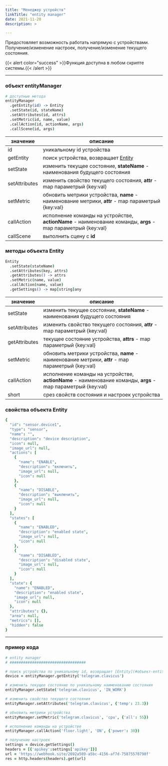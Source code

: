 ```yaml
---
title: "Менеджер устройств"
linkTitle: "entity manager"
date: 2021-11-20 
description: >

---
```


Предостовляет возможность работать напрямую с устройствами. Получение/изменение настроек, получение/изменение текущего
состояния.

{{< alert color="success" >}}Функция доступна в любом скрипте системы.{{< /alert >}}

----------------

### объект entityManager

```coffeescript
# доступные метода
entityManager
  .getEntity(id) -> Entity
  .setState(id, stateName)
  .setAttributes(id, attrs)
  .setMetric(id, name, value)
  .callAction(id, actionName, args)
  .callScene(id, args)
```

|  значение  | описание  |
|-------------|---------|
| id | уникальному id устройства |
| getEntity | поиск устройства, возвращает [Entity](#методы-объекта-entity) |
| setState | изменить текущее состояние, **stateName** - наименования будущего состояния|
| setAttributes | изменить свойство текущего состояния, **attr** - map параметрый {key:val} |
| setMetric | обновить метрики устройства, **name** - наименование метрики, **attr** - map параметрый {key:val}|
| callAction | иcполнение команды на устройстве, **actionName** - наименование команды, **args** - map параметрый {key:val}|
| callScene | выполнить сцену с **id** |

### методы объекта Entity

```coffeescript
Entity
  .setState(stateName)
  .setAttributes(key, attrs)
  .getAttributes() -> attrs
  .setMetric(name, value)
  .callAction(name, value)
  .getSettings() -> map[string]any
```

|  значение  | описание  |
|-------------|---------|
| setState | изменить текущее состояние, **stateName** - наименования будущего состояния|
| setAttributes | изменить свойство текущего состояния, **attr** - map параметрый {key:val} |
| getAttributes | текущее состояние устройства, **attrs** - map параметрый {key:val} |
| setMetric | обновить метрики устройства, **name** - наименование метрики, **attr** - map параметрый {key:val}|
| callAction | иcполнение команды на устройстве, **actionName** - наименование команды, **args** - map параметрый {key:val}|
| short | срез свойств состояния и настроек устройства |

### свойства объекта Entity
```coffeescript
{
  "id": "sensor.device1",
  "type": "sensor",
  "name": "",
  "description": "device description",
  "icon": null,
  "image_url": null,
  "actions": [
    {
      "name": "ENABLE",
      "description": "включить",
      "image_url": null,
      "icon": null
    },
    {
      "name": "DISABLE",
      "description": "выключить",
      "image_url": null,
      "icon": null
    }
  ],
  "states": [
    {
      "name": "ENABLED",
      "description": "enabled state",
      "image_url": null,
      "icon": null
    },
    {
      "name": "DISABLED",
      "description": "disabled state",
      "image_url": null,
      "icon": null
    }
  ],
  "state": {
    "name": "ENABLED",
    "description": "enabled state",
    "image_url": null,
    "icon": null
  },
  "attributes": {},
  "area": null,
  "metrics": [],
  "hidden": false
}
```

----------------

### пример кода

```coffeescript
# entity manager
# ##################################

# поиск устройства по уникальному id, возвращает [Entity](#объект-entity)
device = entityManager.getEntity('telegram.clavicus')

# изменить текущее состояние по уникальному наименованию состояния
entityManager.setState('telegram.clavicus', 'IN_WORK')

# изменить свойство текущего состояния
entityManager.setAttributes('telegram.clavicus', {'temp': 23.3})

# обновить метрики устройства
entityManager.setMetric('telegram.clavicus', 'cpu', {'all': 55})

# иcполнение команды на устройстве
entityManager.callAction('floor.light', 'ON', {'power': 30})

# получение настроек
settings = device.getSettings()
headers = [{'apikey':settings['apikey']}]
url = 'https://webhook.site/2692a589-a5bc-4156-af7d-75875578798f'
res = http.headers(headers).get(url)

```
